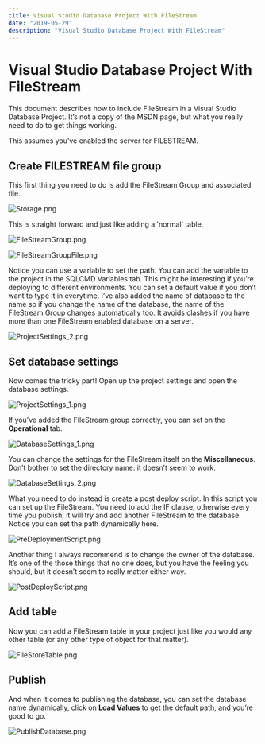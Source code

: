 ```yaml
---
title: Visual Studio Database Project With FileStream
date: "2019-05-29"
description: "Visual Studio Database Project With FileStream"
---
```

# Visual Studio Database Project With FileStream

This document describes how to include FileStream in a Visual Studio Database Project.  It’s
not a copy of the MSDN page, but what you really need to do to get things working.

This assumes you’ve enabled the server for FILESTREAM.

## Create FILESTREAM file group

This first thing you need to do is add the FileStream Group and associated file.

![Storage.png](./Images/Storage.png)

This is straight forward and just like adding a ‛normal’ table.

![FileStreamGroup.png](./Images/FileStreamGroup.png)

![FileStreamGroupFile.png](./Images/FileStreamGroupFile.png)

Notice you can use a variable to set the path.  You can add the variable to the project in the SQLCMD Variables tab.  This
might be interesting if you’re deploying to different environments.  You can set a default value if
you don’t want to type it in everytime.  I’ve also added the name of database to the name so if you
change the name of the database, the name of the FileStream Group changes automatically too.  It
avoids clashes if you have more than one FileStream enabled database on a server.

![ProjectSettings_2.png](./Images/ProjectSettings_2.png)

## Set database settings

Now comes the tricky part!  Open up the project settings and open the database settings.

![ProjectSettings_1.png](./Images/ProjectSettings_1.png)

If you’ve added the FileStream group correctly, you can set on the **Operational** tab.

![DatabaseSettings_1.png](./Images/DatabaseSettings_1.png)

You can change the settings for the FileStream itself on the **Miscellaneous**.  Don’t bother to set the
directory name: it doesn’t seem to work.

![DatabaseSettings_2.png](./Images/DatabaseSettings_2.png)

What you need to do instead is create a post deploy script.  In this script you can
set up the FileStream.  You need to add the IF clause, otherwise
every time you publish, it will try and add another FileStream to the database.  Notice
you can set the path dynamically here.

![PreDeploymentScript.png](./Images/PreDeploymentScript.png)

Another thing I always recommend is to change the owner of the database.  It’s one
of the those things that no one does, but you have the feeling you should,
but it doesn’t seem to really matter either way.

![PostDeployScript.png](./Images/PostDeployScript.png)

## Add table

Now you can add a FileStream table in your project just like you would any
other table (or any other type of object for that matter).

![FileStoreTable.png](./Images/FileStoreTable.png)

## Publish

And when it comes to publishing the database, you can set the database name dynamically, click on **Load Values**
to get the default path, and you’re good to go.

![PublishDatabase.png](./Images/PublishDatabase.png)
